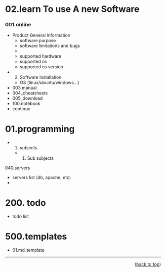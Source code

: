 <a name="topage"></a>

# 02.learn To use A new Software

### 001.online
* Product General Information
    * software purpose
    * software limitations and bugs
    * 
    * supported hardware
    * supported os
    * supported os version
* 002. Software Installation
    * OS (linux/ubuntu/windows...)
* 003.manual
* 004_cheatsheets
* 005_download
* 100.notebook
* continue

# 01.programming  
* 01. subjects
    * 01. Sub subjects

040.servers
* servers list (db, apache, etc)
* 

# 200. todo
* todo list

# 500.templates
* 01.md_template

-----

<p align="right">(<a href="#topage">back to top</a>)</p>
<br/>
<br/>
